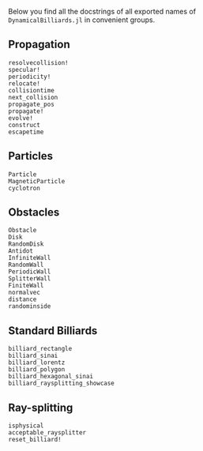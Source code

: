 Below you find all the docstrings of all exported names of `DynamicalBilliards.jl` in convenient groups.


## Propagation

```@docs
resolvecollision!
specular!
periodicity!
relocate!
collisiontime
next_collision
propagate_pos
propagate!
evolve!
construct
escapetime
```

## Particles

```@docs
Particle
MagneticParticle
cyclotron
```

## Obstacles

```@docs
Obstacle
Disk
RandomDisk
Antidot
InfiniteWall
RandomWall
PeriodicWall
SplitterWall
FiniteWall
normalvec
distance
randominside
```

## Standard Billiards

```@docs
billiard_rectangle
billiard_sinai
billiard_lorentz
billiard_polygon
billiard_hexagonal_sinai
billiard_raysplitting_showcase
```

## Ray-splitting

```@docs
isphysical
acceptable_raysplitter
reset_billiard!
```
